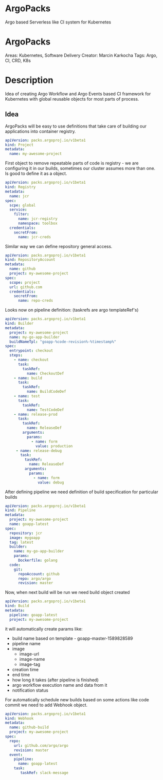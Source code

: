 # ArgoPacks
Argo based Serverless like CI system for Kubernetes

# ArgoPacks

Areas: Kubernetes, Software Delivery
Creator: Marcin Karkocha
Tags: Argo, CI, CRD, K8s

# Description

Idea of creating Argo Workflow and Argo Events based CI framework for Kubernetes with global reusable objects for most parts of process.

## Idea

ArgoPacks will be easy to use definitions that take care of building our applications into container registry.

```yaml
apiVersion: packs.argoproj.io/v1beta1
kind: Project
metadata:
  name: my-awesome-project
```

First object to remove repeatable parts of code is registry - we are configuring it in our builds, sometimes our cluster assumes more than one. Is good to define it as a object.

```yaml
apiVersion: packs.argoproj.io/v1beta1
kind: Registry
metadata: 
  name: jcr
spec:
  scpe: global
  service:
    filter: 
      name: jcr-registry
      namespace: toolbox
  credentials:
    secretFrom:
      name: jcr-creds
```

Similar way we can define repository general access. 

```yaml
apiVersion: packs.argoproj.io/v1beta1
kind: RepositoryAccount
metadata:
  name: github
  project: my-awesome-project
spec:
  scope: project
  url: github.com
  credentials:
    secretFrom:
      name: repo-creds
```

Looks now on pipeline definition: (taskrefs are argo templateRef's)

```yaml
apiVersion: packs.argoproj.io/v1beta1
kind: Builder
metadata:
  project: my-awesome-project
  name: my-go-app-builder
  buildNameTpl: "goapp-%code-revision%-%timestamp%"
spec:
  entrypoint: checkout
  steps:
    - name: checkout
      task:
        taskRef:
          name: CheckoutDef
    - name: build
      task:
        taskRef:
          name: BuildCodeDef
    - name: test
      task:
        taskRef:
          name: TestCodeDef
    - name: release-prod
      task:
        taskRef:
          name: ReleaseDef
        arguments:
          params:
            - name: form
              value: production
     - name: release-debug
       task:
         taskRef:
           name: ReleaseDef
         arguments:
           params:
             - name: form
               value: debug
```

After defining pipeline we need definition of build specification for particular builds

```yaml
apiVersion: packs.argoproj.io/v1beta1
kind: Pipeline
metadata:
  project: my-awesome-project
  name: goapp-latest
spec:
  repository: jcr
  image: mygoapp
  tag: latest
  builder: 
    name: my-go-app-builder
    params:
      Dockerfile: golang
  code:
    git: 
      repoAccount: github
      repo: argo/argo
      revision: master
```

Now, when next build will be run we need build object created

```yaml
apiVersion: packs.argoproj.io/v1beta1
kind: Build
metadata:
  pipeline: goapp-latest
  project: my-awesome-project
```

it will automatically create params like:

- build name based on template - goapp-master-1589828589
- pipeline name
- image
    - image-url
    - image-name
    - image-tag
- creation time
- end time
- how long it takes (after pipeline is finished)
- argo workflow execution name and data from it
- notification status

For automatically schedule new builds based on some actions like code commit we need to add Webhook object.

```yaml
apiVersion: packs.argoproj.io/v1beta1
kind: Webhook
metadata:
  name: github-build
  project: my-awesome-project
spec:
  repo:
    url: github.com/argo/argo
    revision: master
  event:
    pipeline:
      name: goapp-latest
    task:
       taskRef: slack-message
```
